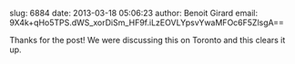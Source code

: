 slug:    6884
date:    2013-03-18 05:06:23
author:  Benoit Girard
email:   9X4k+qHo5TPS.dWS_xorDiSm_HF9f.iLzEOVLYpsvYwaMFOc6F5ZlsgA==

Thanks for the post! We were discussing this on Toronto and this clears it up.
